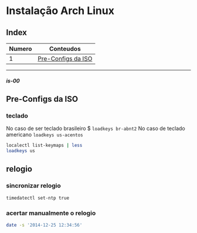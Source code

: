 # Instalação Arch Linux

## Index

| Numero | Conteudos |
|---|---|
| 1 | [Pre-Configs da ISO](#is-00) |

---

##### is-00
## Pre-Configs da ISO

### teclado

No caso de ser teclado brasileiro $ `loadkeys br-abnt2`
No caso de teclado americano `loadkeys us-acentos`

```bash
localectl list-keymaps | less
loadkeys us
```

## relogio

### sincronizar relogio

```bash
timedatectl set-ntp true
```

### acertar manualmente o relogio

```bash
date -s '2014-12-25 12:34:56'
```
